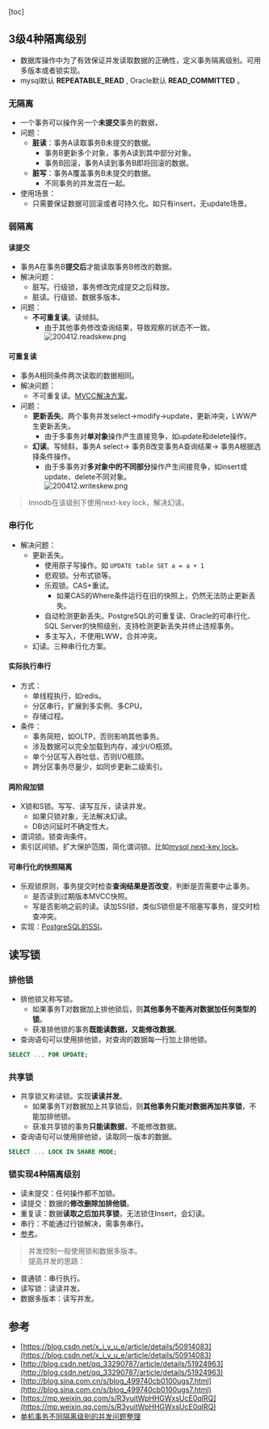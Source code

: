 [toc]
## 3级4种隔离级别 ##
- 数据库操作中为了有效保证并发读取数据的正确性，定义事务隔离级别。可用多版本或者锁实现。
- mysql默认 **REPEATABLE_READ** , Oracle默认 **READ_COMMITTED** 。

### 无隔离 ###
- 一个事务可以操作另一个**未提交**事务的数据，
- 问题：
  - **脏读**：事务A读取事务B未提交的数据。
    - 事务B更新多个对象，事务A读到其中部分对象。
    - 事务B回滚，事务A读到事务B即将回滚的数据。
  - **脏写**：事务A覆盖事务B未提交的数据。
    - 不同事务的并发混在一起。
- 使用场景：
  - 只需要保证数据可回滚或者可持久化。如只有insert，无update场景。

### 弱隔离 ###
#### 读提交 ####
- 事务A在事务B**提交后**才能读取事务B修改的数据。
- 解决问题：
  - 脏写。行级锁，事务修改完成提交之后释放。
  - 脏读。行级锁、数据多版本。
- 问题：
  - **不可重复读**。读倾斜。
    - 由于其他事务修改查询结果，导致观察的状态不一致。<br>![200412.readskew.png](https://img-blog.csdnimg.cn/20200412130436377.png)

#### 可重复读 ####
- 事务A相同条件两次读取的数据相同。
- 解决问题：
  - 不可重复读。[MVCC解决方案](https://blog.csdn.net/qq_40369829/article/details/91359489)。
- 问题：
  - **更新丢失**。两个事务并发select->modify->update，更新冲突，LWW产生更新丢失。
    - 由于多事务对**单对象**操作产生直接竞争，如update和delete操作。
  - **幻读**。写倾斜，事务A select-> 事务B改变事务A查询结果-> 事务A根据选择条件操作。
    - 由于多事务对**多对象中的不同部分**操作产生间接竞争，如insert或update、delete不同对象。<br>![200412.writeskew.png](https://img-blog.csdnimg.cn/20200413131555412.png)
> Innodb在该级别下使用next-key lock，解决幻读。

### 串行化 ###
- 解决问题：
  - 更新丢失。
	- 使用原子写操作。如 ```UPDATE table SET a = a + 1```
	- 悲观锁。分布式锁等。
	- 乐观锁。CAS+重试。
      - 如果CAS的Where条件运行在旧的快照上，仍然无法防止更新丢失。
	- 自动检测更新丢失。PostgreSQL的可重复读、Oracle的可串行化、SQL Server的快照级别，支持检测更新丢失并终止违规事务。
	- 多主写入，不使用LWW，合并冲突。
  - 幻读。三种串行化方案。

#### 实际执行串行 ####
- 方式：
  - 单线程执行，如redis。
  - 分区串行，扩展到多实例、多CPU。
  - 存储过程。
- 条件：
  - 事务简短，如OLTP，否则影响其他事务。
  - 涉及数据可以完全加载到内存，减少I/O瓶颈。
  - 单个分区写入吞吐低，否则I/O瓶颈。
  - 跨分区事务尽量少，如同步更新二级索引。

#### 两阶段加锁 ####
- X锁和S锁。写写、读写互斥，读读并发。
  - 如果只锁对象，无法解决幻读。
  - DB访问延时不确定性大。
- 谓词锁。锁查询条件。
- 索引区间锁。扩大保护范围，简化谓词锁。比如[mysql next-key lock](https://blog.csdn.net/qq_40369829/article/details/100154535)。

#### 可串行化的快照隔离 ####
- 乐观锁原则，事务提交时检查**查询结果是否改变**，判断是否需要中止事务。
  - 是否读到过期版本MVCC快照。
  - 写是否影响之前的读。读加SSI锁，类似S锁但是不阻塞写事务，提交时检查冲突。
- 实现：[PostgreSQL的SSI](https://zhuanlan.zhihu.com/p/37087894)。

## 读写锁 ##
### 排他锁 ###
- 排他锁又称写锁。
  - 如果事务T对数据加上排他锁后，则**其他事务不能再对数据加任何类型的锁**。
  - 获准排他锁的事务**既能读数据，又能修改数据**。
- 查询语句可以使用排他锁，对查询的数据每一行加上排他锁。
```sql
SELECT ... FOR UPDATE;
```

### 共享锁 ###
- 共享锁又称读锁。实现**读读并发**。
  - 如果事务T对数据加上共享锁后，则**其他事务只能对数据再加共享锁**，不能加排他锁。
  - 获准共享锁的事务**只能读数据**，不能修改数据。
- 查询语句可以使用排他锁，读取同一版本的数据。
```sql
SELECT ... LOCK IN SHARE MODE;
```

### 锁实现4种隔离级别 ###
- 读未提交：任何操作都不加锁。
- 读提交：数据的**修改删除加排他锁**。
- 重复读：数据**读取之后加共享锁**，无法锁住Insert，会幻读。
- 串行：不能通过行锁解决，需事务串行。
- [参考](https://blog.csdn.net/x_i_y_u_e/article/details/50914083)。

> 并发控制一般使用锁和数据多版本。<br>
> 提高并发的思路：
  - 普通锁：串行执行。	
  - 读写锁：读读并发。
  - 数据多版本：读写并发。

## 参考 ##
- [https://blog.csdn.net/x_i_y_u_e/article/details/50914083](https://blog.csdn.net/x_i_y_u_e/article/details/50914083)
- [http://blog.csdn.net/qq_33290787/article/details/51924963](http://blog.csdn.net/qq_33290787/article/details/51924963)
- [http://blog.sina.com.cn/s/blog_499740cb0100ugs7.html](http://blog.sina.com.cn/s/blog_499740cb0100ugs7.html)
- [https://mp.weixin.qq.com/s/R3yuitWpHHGWxsUcE0qIRQ](https://mp.weixin.qq.com/s/R3yuitWpHHGWxsUcE0qIRQ)
- [单机事务不同隔离级别的并发问题整理](https://zhuanlan.zhihu.com/p/33767823)